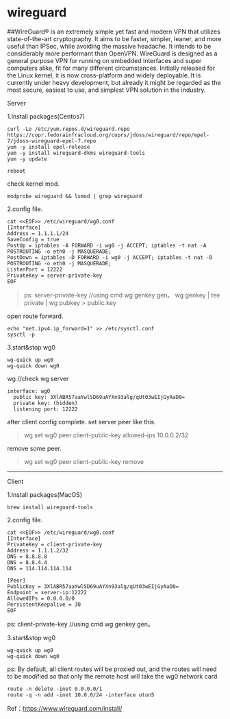 
# wireguard

##WireGuard® is an extremely simple yet fast and modern VPN that utilizes state-of-the-art cryptography. It aims to be faster, simpler, leaner, and more useful than IPSec, while avoiding the massive headache. It intends to be considerably more performant than OpenVPN. WireGuard is designed as a general purpose VPN for running on embedded interfaces and super computers alike, fit for many different circumstances. Initially released for the Linux kernel, it is now cross-platform and widely deployable. It is currently under heavy development, but already it might be regarded as the most secure, easiest to use, and simplest VPN solution in the industry.

Server

1.Install packages(Centos7)

```
curl -Lo /etc/yum.repos.d/wireguard.repo https://copr.fedorainfracloud.org/coprs/jdoss/wireguard/repo/epel-7/jdoss-wireguard-epel-7.repo
yum -y install epel-release
yum -y install wireguard-dkms wireguard-tools
yum -y update

reboot
```

check kernel mod.
```
modprobe wireguard && lsmod | grep wireguard
```

2.config file.
```
cat <<EOF>> /etc/wireguard/wg0.conf
[Interface]
Address = 1.1.1.1/24
SaveConfig = true
PostUp = iptables -A FORWARD -i wg0 -j ACCEPT; iptables -t nat -A POSTROUTING -o eth0 -j MASQUERADE;
PostDown = iptables -D FORWARD -i wg0 -j ACCEPT; iptables -t nat -D POSTROUTING -o eth0 -j MASQUERADE;
ListenPort = 12222
PrivateKey = server-private-key
EOF
```
>ps: server-private-key //using cmd  wg genkey gen。
wg genkey | tee private | wg pubkey > public.key

open route forward.
```
echo "net.ipv4.ip_forward=1" >> /etc/sysctl.conf
sysctl -p
```

3.start&stop wg0
```
wg-quick up wg0
wg-quick down wg0
```

wg //check wg server
```
interface: wg0
  public key: 3XlABR57aaYwlSD69uAYXn93alg/qUt03wEIjGyAaD0=
  private key: (hidden)
  listening port: 12222
```

after client config complete. set server peer like this.

>wg set wg0 peer client-public-key  allowed-ips 10.0.0.2/32

remove some peer.

>wg set wg0 peer client-public-key remove

---

Client

1.Install packages(MacOS)
```
brew install wireguard-tools
```

2.config file.
```
cat <<EOF>> /etc/wireguard/wg0.conf
[Interface]
PrivateKey = client-private-key
Address = 1.1.1.2/32
DNS = 8.8.8.8
DNS = 8.8.4.4
DNS = 114.114.114.114

[Peer]
PublicKey = 3XlABR57aaYwlSD69uAYXn93alg/qUt03wEIjGyAaD0=
Endpoint = server-ip:12222
AllowedIPs = 0.0.0.0/0
PersistentKeepalive = 30
EOF
```
ps: client-private-key  //using cmd  wg genkey gen。

3.start&stop wg0
```
wg-quick up wg0
wg-quick down wg0
```

ps:
By default, all client routes will be proxied out, and the routes will need to be modified so that only the remote host will take the wg0 network card

```
route -n delete -inet 0.0.0.0/1
route -q -n add -inet 10.0.0/24 -interface utun5
```


Ref：https://www.wireguard.com/install/
